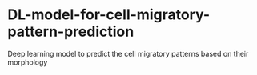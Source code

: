 # DL-model-for-cell-migratory-pattern-prediction

Deep learning model to predict the cell migratory patterns based on their morphology
